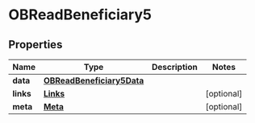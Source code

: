 

# OBReadBeneficiary5

## Properties

Name | Type | Description | Notes
------------ | ------------- | ------------- | -------------
**data** | [**OBReadBeneficiary5Data**](OBReadBeneficiary5Data.md) |  | 
**links** | [**Links**](Links.md) |  |  [optional]
**meta** | [**Meta**](Meta.md) |  |  [optional]




